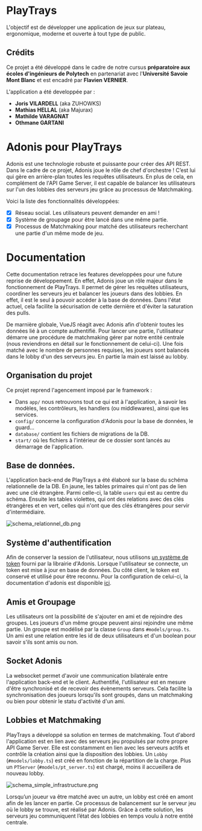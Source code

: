 # PlayTrays

L'objectif est de développer une application de jeux sur plateau, ergonomique, moderne et ouverte à tout type 
de public.

## Crédits

Ce projet a été développé dans le cadre de notre cursus **préparatoire aux écoles d'ingénieurs de Polytech** en partenariat
avec l'**Université Savoie Mont Blanc** et est encadré par **Flavien VERNIER**.

L'application a été developpée par :
- **Joris VILARDELL** (aka ZUHOWKS)
- **Mathias HELLAL** (aka Majurax)
- **Mathilde VARAGNAT**
- **Othmane GARTANI**

# Adonis pour PlayTrays

Adonis est une technologie robuste et puissante pour créer des API REST. Dans le cadre de ce projet, Adonis joue le rôle de chef
d'orchestre ! C’est lui qui gère en arrière-plan toutes les requêtes utilisateurs. En plus de cela, en complément de
l'API Game Server, il est capable de balancer les utilisateurs sur l'un des lobbies des serveurs jeu grâce au processus de
Matchmaking.

Voici la liste des fonctionnalités développées:
- [x] Réseau social. Les utilisateurs peuvent demander en ami !
- [x] Système de groupage pour être lancé dans une même partie.
- [x] Processus de Matchmaking pour matché des utilisateurs recherchant une partie d'un même mode de jeu.

# Documentation

Cette documentation retrace les features developpées pour une future reprise de développement. En effet, Adonis joue un rôle 
majeur dans le fonctionnement de PlayTrays. Il permet de gérer les requêtes utilisateurs, coordiner les serveurs jeu et balancer
les joueurs dans des lobbies. En effet, il est le seul à pouvoir accéder à la base de données. Dans l'état actuel, cela facilite la 
sécurisation de cette dernière et d'éviter la saturation des pulls.

De marnière globale, VueJS réagit avec Adonis afin d'obtenir toutes les données lié à un compte authentifié. Pour lancer une
partie, l'utilisateur démarre une procédure de matchmaking gérer par notre entité centrale (nous reviendrons en détail sur le 
fonctionnement de celui-ci). Une fois matché avec le nombre de personnes requises, les joueurs sont balancés dans le lobby d'un
des serveurs jeu. En partie la main est laissé au lobby.

## Organisation du projet

Ce projet reprend l'agencement imposé par le framework : 
- Dans `app/` nous retrouvons tout ce qui est à l'application, à savoir les modèles, les contrôleurs, les handlers (ou middlewares), 
ainsi que les services.
- `config/` concerne la configuration d'Adonis pour la base de données, le guard...
- `database/` contient les fichiers de migrations de la DB.
- `start/` où les fichiers à l'intérieur de ce dossier sont lancés au démarrage de l'application.

## Base de données.

L'application back-end de PlayTrays a été élaboré sur la base du schéma relationnelle de la DB. En jaune, les tables primaires qui n'ont pas de 
lien avec une clé étrangère. Parmi celle-ci, la table `users` qui est au centre du schéma. Ensuite les tables violettes, qui ont des relations
avec des clés étrangères et en vert, celles qui n'ont que des clés étrangères pour servir d'intermédiaire.

![schema_relationnel_db.png](https://cdn.discordapp.com/attachments/1217073750009184256/1242280181843103744/PlayTrays_Modelisation_DB_1.jpeg?ex=664d4313&is=664bf193&hm=c8b8d88f35b456f9290baa42e60c588a3d5d0b1c313294be89c9bc877b7e0bdf&)

## Système d'authentification

Afin de conserver la session de l'utilisateur, nous utilisons [un système de token](https://docs.adonisjs.com/guides/authentication/access-tokens-guard)
fourni par la librairie d'Adonis. Lorsque l'utilisateur se connecte, un token est mise à jour en base de données. Du côté client,
le token est conservé et utilisé pour être reconnu. Pour la configuration de celui-ci, la documentation d'adonis est disponible [ici](https://docs.adonisjs.com/guides/authentication/access-tokens-guard).

## Amis et Groupage

Les utilisateurs ont la possibilité de s'ajouter en ami et de rejoindre des groupes. Les joueurs d'un même groupe peuvent ainsi rejoindre
une même partie. Un groupe est modélisé par la classe `Group` dans `#models/group.ts`. Un ami est une relation entre les id de deux utilisateurs
et d'un boolean pour savoir s'ils sont amis ou non.

## Socket Adonis

La websocket permet d'avoir une communication bilatérale entre l'application back-end et le client. Authentifié, l'utilisateur est en mesure
d'être synchronisé et de recevoir des évènements serveurs. Cela facilite la synchronisation des joueurs lorsqu'ils sont groupés, dans un matchmaking
ou bien pour obtenir le statu d'activité d'un ami.

## Lobbies et Matchmaking

PlayTrays a développé sa solution en termes de matchmaking. Tout d'abord l'application est en lien avec des serveurs jeu propulsés par notre
propre API Game Server. Elle est constamment en lien avec les serveurs actifs et contrôle la création ainsi que la disposition des lobbies.
Un `Lobby` (`#models/lobby.ts`) est créé en fonction de la répartition de la charge. Plus un `PTServer` (`#models/pt_server.ts`) est chargé, moins il 
accueillera de nouveau lobby.

![schema_simple_infrastructure.png](https://cdn.discordapp.com/attachments/1217073750009184256/1242286803873042463/schema_simplifie_infra.png?ex=664d493e&is=664bf7be&hm=1e1727d67837e2d1df4d8d14cccc41524af96d36fb9db07673f4be7ccdd4b31a&)

Lorsqu’un joueur va être matché avec un autre, un lobby est créé en amont afin de les lancer en partie. Ce processus de balancement sur le serveur jeu où 
le lobby se trouve, est réalisé par Adonis. Grâce à cette solution, les serveurs jeu communiquent l’état des lobbies en temps voulu à notre entité centrale.
